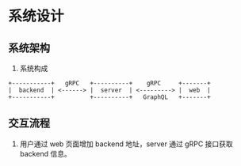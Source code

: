 # 系统设计

## 系统架构

1. 系统构成

```
+-----------+   gRPC   +----------+    gRPC     +-------+
|  backend  | <------> |  server  | <---------> |  web  |
+-----------+          +----------+   GraphQL   +-------+
```

## 交互流程

1. 用户通过 web 页面增加 backend 地址，server 通过 gRPC 接口获取 backend 信息。

